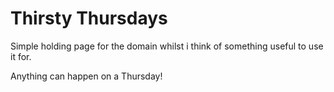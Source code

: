 # Thirsty Thursdays

Simple holding page for the domain whilst i think of something useful to use it for.

Anything can happen on a Thursday!
